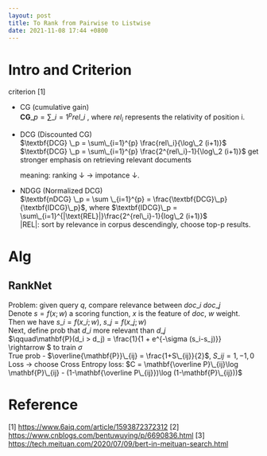 ```yaml
---
layout: post
title: To Rank from Pairwise to Listwise
date: 2021-11-08 17:44 +0800
---
```

 

# Intro and Criterion
criterion [1]
- CG (cumulative gain)  
$\textbf{CG}\_p = \sum\_{i=1}^{p} rel\_i$
, where $rel_{i}$ represents the relativity of position i.

- DCG (Discounted CG)  
$\textbf{DCG} \_p = \sum\_{i=1}^{p} \frac{rel\_i}{\log\_2 (i+1)}$  
$\textbf{DCG} \_p = \sum\_{i=1}^{p} \frac{2^{rel\_i}-1}{\log\_2 (i+1)}$
  get stronger emphasis on retrieving relevant documents  

  meaning: ranking $\downarrow$ $\rightarrow$ impotance $\downarrow$.

- NDGG (Normalized DCG)  
$\textbf{nDCG} \_p = \sum \_{i=1}^{p} = \frac{\textbf{DCG}\_p}{\textbf{IDCG}\_p}$, 
where $\textbf{IDCG}\_p = \sum\_{i=1}^{|\text{REL}|}\frac{2^{rel\_i}-1}{log\_2 (i+1)}$  
$|\text{REL}|$: sort by relevance in corpus descendingly, choose top-p results.

# Alg
## RankNet
Problem: given query $q$, compare relevance between $doc\_i$ $doc\_j$  
Denote $s = f(x;w)$ a scoring function, $x$ is the feature of $doc$, $w$ weight.
Then we have $s\_i = f(x\_i;w)$, $s\_j = f(x\_j;w)$  
Next, define prob that $d\_i$ more relevant than $d\_j$   
$\qquad\mathbf{P}(d\_i > d\_j) = \frac{1}{1 + e^{-\sigma (s\_i-s\_j)}} \rightarrow $ to train $\sigma$  
True prob - $\overline{\mathbf{P}}\_{ij} = \frac{1+S\_{ij}}{2}$, $S\_{ij} = {1, -1, 0}$  
Loss $\rightarrow$ choose Cross Entropy loss: 
$C = \mathbf{\overline P}\_{ij}\log \mathbf{P}\_{ij} - (1-\mathbf{\overline P\_{ij}})\log (1-\mathbf{P}\_{ij}))$

# Reference
[1] https://www.6aiq.com/article/1593872372312
[2] https://www.cnblogs.com/bentuwuying/p/6690836.html
[3] https://tech.meituan.com/2020/07/09/bert-in-meituan-search.html
